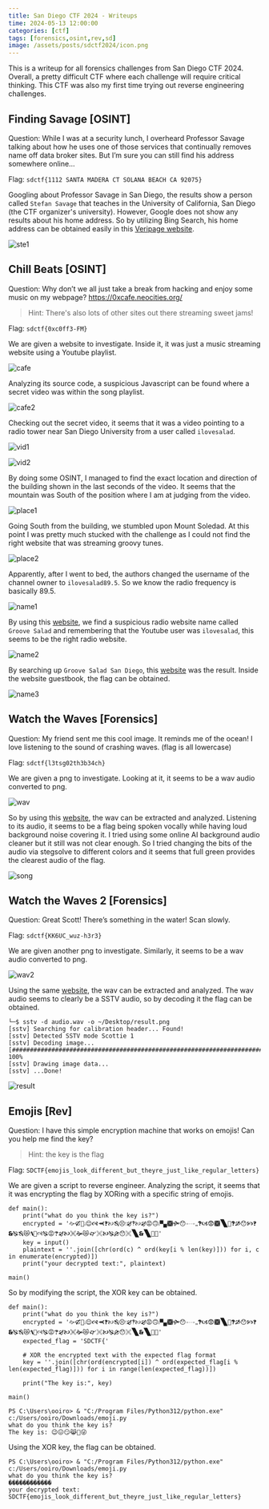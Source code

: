 ```yaml
---
title: San Diego CTF 2024 - Writeups
time: 2024-05-13 12:00:00
categories: [ctf]
tags: [forensics,osint,rev,sd]
image: /assets/posts/sdctf2024/icon.png
---
```


This is a writeup for all forensics challenges from San Diego CTF 2024. Overall, a pretty difficult CTF where each challenge will require critical thinking. This CTF was also my first time trying out reverse engineering challenges.

## Finding Savage [OSINT]
Question: While I was at a security lunch, I overheard Professor Savage talking about how he uses one of those services that continually removes name off data broker sites. But I’m sure you can still find his address somewhere online…

Flag: `sdctf{1112 SANTA MADERA CT SOLANA BEACH CA 92075}`

Googling about Professor Savage in San Diego, the results show a person called `Stefan Savage` that teaches in the University of California, San Diego (the CTF organizer's university). However, Google does not show any results about his home address. So by utilizing Bing Search, his home address can be obtained easily in this [Veripage website](https://veripages.com/name/Stefan/Savage/).

![ste1](/assets/posts/sdctf2024/ste1.png)

## Chill Beats [OSINT]
Question: Why don’t we all just take a break from hacking and enjoy some music on my webpage? https://0xcafe.neocities.org/

> Hint: There's also lots of other sites out there streaming sweet jams!

Flag: `sdctf{0xc0ff3-FM}`

We are given a website to investigate. Inside it, it was just a music streaming website using a Youtube playlist.

![cafe](/assets/posts/sdctf2024/cafe.png)

Analyzing its source code, a suspicious Javascript can be found where a secret video was within the song playlist.

![cafe2](/assets/posts/sdctf2024/cafe2.png)

Checking out the secret video, it seems that it was a video pointing to a radio tower near San Diego University from a user called `ilovesalad`.

![vid1](/assets/posts/sdctf2024/vid1.png)

![vid2](/assets/posts/sdctf2024/vid2.png)

By doing some OSINT, I managed to find the exact location and direction of the building shown in the last seconds of the video. It seems that the mountain was South of the position where I am at judging from the video.

![place1](/assets/posts/sdctf2024/place1.png)

Going South from the building, we stumbled upon Mount Soledad. At this point I was pretty much stucked with the challenge as I could not find the right website that was streaming groovy tunes.

![place2](/assets/posts/sdctf2024/place2.png)

Apparently, after I went to bed, the authors changed the username of the channel owner to `ilovesalad89.5`. So we know the radio frequency is basically 89.5.

![name1](/assets/posts/sdctf2024/name1.png)

By using this [website](https://worldradiomap.com/us-ca/san-diego), we find a suspicious radio website name called `Groove Salad` and remembering that the Youtube user was `ilovesalad`, this seems to be the right radio website.

![name2](/assets/posts/sdctf2024/name2.png)

By searching up `Groove Salad San Diego`, this [website](https://somafm.com/groovesalad/) was the result. Inside the website guestbook, the flag can be obtained.

![name3](/assets/posts/sdctf2024/name3.png)

## Watch the Waves [Forensics]
Question: My friend sent me this cool image. It reminds me of the ocean! I love listening to the sound of crashing waves. (flag is all lowercase)

Flag: `sdctf{l3tsg02th3b34ch}`

We are given a png to investigate. Looking at it, it seems to be a wav audio converted to png. 

![wav](/assets/posts/sdctf2024/wavs.png)

So by using this [website](https://directmusic.me/wav2png/), the wav can be extracted and analyzed. Listening to its audio, it seems to be a flag being spoken vocally while having loud background noise covering it. I tried using some online AI background audio cleaner but it still was not clear enough. So I tried changing the bits of the audio via stegsolve to different colors and it seems that full green provides the clearest audio of the flag.

![song](/assets/posts/sdctf2024/song.png)

## Watch the Waves 2 [Forensics]
Question: Great Scott! There’s something in the water! Scan slowly.

Flag: `sdctf{KK6UC_wuz-h3r3}`

We are given another png to investigate. Similarly, it seems to be a wav audio converted to png.

![wav2](/assets/posts/sdctf2024/wavs2.png)

Using the same [website](https://directmusic.me/wav2png/), the wav can be extracted and analyzed. The wav audio seems to clearly be a SSTV audio, so by decoding it the flag can be obtained.

```
└─$ sstv -d audio.wav -o ~/Desktop/result.png 
[sstv] Searching for calibration header... Found!    
[sstv] Detected SSTV mode Scottie 1
[sstv] Decoding image...                              [####################################################################################################] 100%
[sstv] Drawing image data...
[sstv] ...Done!
```

![result](/assets/posts/sdctf2024/result.png)

## Emojis [Rev]
Question: I have this simple encryption machine that works on emojis! Can you help me find the key? 

> Hint: the key is the flag

Flag: `SDCTF{emojis_look_different_but_theyre_just_like_regular_letters}`

We are given a script to reverse engineer. Analyzing the script, it seems that it was encrypting the flag by XORing with a specific string of emojis.

```
def main():
    print("what do you think the key is?")
    encrypted = '🙚🙒🙌🙭😌🙧🙬🙻🙠🙓😣🙯🙖🙺🙠🙖😡🙃🙭🙿🙩🙟😯🙮🙬🙸🙻🙦😨🙩🙽🙉🙻🙑😯🙥🙻🙳🙐🙓😿🙯🙽🙉🙣🙐😡🙹🙖🙤🙪🙞😿🙰🙨🙤🙐🙕😯🙨🙽🙳🙽🙊😷'
    key = input()
    plaintext = ''.join([chr(ord(c) ^ ord(key[i % len(key)])) for i, c in enumerate(encrypted)])
    print("your decrypted text:", plaintext)

main()
```

So by modifying the script, the XOR key can be obtained.

```
def main():
    print("what do you think the key is?")
    encrypted = '🙚🙒🙌🙭😌🙧🙬🙻🙠🙓😣🙯🙖🙺🙠🙖😡🙃🙭🙿🙩🙟😯🙮🙬🙸🙻🙦😨🙩🙽🙉🙻🙑😯🙥🙻🙳🙐🙓😿🙯🙽🙉🙣🙐😡🙹🙖🙤🙪🙞😿🙰🙨🙤🙐🙕😯🙨🙽🙳🙽🙊😷'
    expected_flag = 'SDCTF{'
    
    # XOR the encrypted text with the expected flag format
    key = ''.join([chr(ord(encrypted[i]) ^ ord(expected_flag[i % len(expected_flag)])) for i in range(len(expected_flag))])
    
    print("The key is:", key)

main()
```

```
PS C:\Users\ooiro> & "C:/Program Files/Python312/python.exe" c:/Users/ooiro/Downloads/emoji.py
what do you think the key is?
The key is: 😉😖😏😹🙊😜
```

Using the XOR key, the flag can be obtained.

```
PS C:\Users\ooiro> & "C:/Program Files/Python312/python.exe" c:/Users/ooiro/Downloads/emoji.py
what do you think the key is?
������������
your decrypted text: SDCTF{emojis_look_different_but_theyre_just_like_regular_letters}
```

